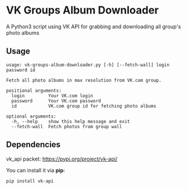 # VK Groups Album Downloader
A Python3 script using VK API for grabbing and downloading all group's photo albums

## Usage

```
usage: vk-groups-album-downloader.py [-h] [--fetch-wall] login password id

Fetch all photo albums in max resolution from VK.com group.

positional arguments:
  login         Your VK.com login
  password      Your VK.com password
  id            VK.com group id for fetching photo albums

optional arguments:
  -h, --help    show this help message and exit
  --fetch-wall  Fetch photos from group wall
```

## Dependencies

vk_api packet: https://pypi.org/project/vk-api/

You can install it via **pip**:
```
pip install vk-api
```
